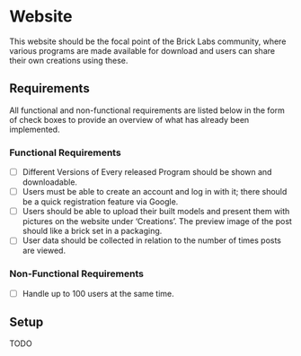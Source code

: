 # Website

This website should be the focal point of the Brick Labs community, where various programs are made available for download and users can share their own creations using these.

## Requirements
All functional and non-functional requirements are listed below in the form of check boxes to provide an overview of what has already been implemented.

### Functional Requirements
- [ ] Different Versions of Every released Program should be shown and downloadable.
- [ ] Users must be able to create an account and log in with it; there should be a quick registration feature via Google.
- [ ] Users should be able to upload their built models and present them with pictures on the website under ‘Creations’. The preview image of the post should like a brick set in a packaging.
- [ ] User data should be collected in relation to the number of times posts are viewed.

### Non-Functional Requirements
- [ ] Handle up to 100 users at the same time.

## Setup
TODO

